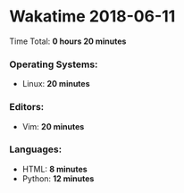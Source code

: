 # Wakatime 2018-06-11

Time Total: **0 hours 20 minutes**

### Operating Systems:
- Linux: **20 minutes** 

### Editors:
- Vim: **20 minutes** 

### Languages:
- HTML: **8 minutes** 
- Python: **12 minutes** 

